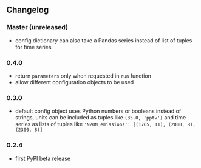 ## Changelog

### Master (unreleased)

- config dictionary can also take a Pandas series instead of list of tuples for
  time series

### 0.4.0

- return `parameters` only when requested in `run` function
- allow different configuration objects to be used

### 0.3.0

- default config object uses Python numbers or booleans instead
  of strings, units can be included as tuples like `(35.0, 'pptv')` and time
  series as lists of tuples like
  `'N2ON_emissions': [(1765, 11), (2000, 8), (2300, 8)]`

### 0.2.4

- first PyPI beta release

